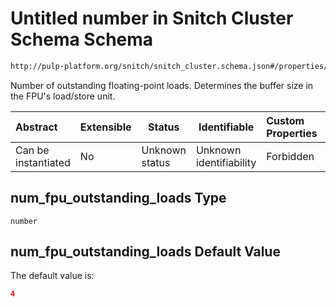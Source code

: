 # Untitled number in Snitch Cluster Schema Schema

```txt
http://pulp-platform.org/snitch/snitch_cluster.schema.json#/properties/num_fpu_outstanding_loads
```

Number of outstanding floating-point loads. Determines the buffer size in the FPU's load/store unit.


| Abstract            | Extensible | Status         | Identifiable            | Custom Properties | Additional Properties | Access Restrictions | Defined In                                                                        |
| :------------------ | ---------- | -------------- | ----------------------- | :---------------- | --------------------- | ------------------- | --------------------------------------------------------------------------------- |
| Can be instantiated | No         | Unknown status | Unknown identifiability | Forbidden         | Allowed               | none                | [snitch_cluster.schema.json\*](snitch_cluster.schema.json "open original schema") |

## num_fpu_outstanding_loads Type

`number`

## num_fpu_outstanding_loads Default Value

The default value is:

```json
4
```
